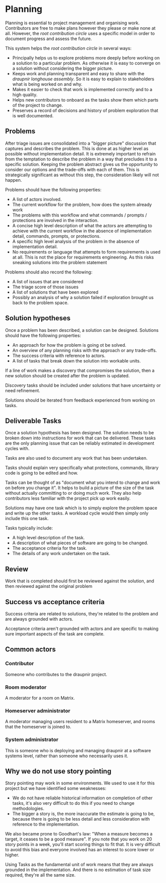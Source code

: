 # Planning

Planning is essential to project management and organising work. Contributors
are free to make plans however they please or make none at all. However, the
_root contribution circle_ uses a specific model in order to document progress
and assess the future.

This system helps the _root contribution circle_ in several ways:

- Principally helps us to explore problems more deeply before working on a
  solution to a particular problem. As otherwise it is easy to converge on a
  solution without considering the bigger picture.
- Keeps work and planning transparent and easy to share with the _draupnir
  longhouse assembly_. So it is easy to explain to stakeholders what is being
  worked on and why.
- Makes it easier to check that work is implemented correctly and to a high
  quality.
- Helps new contributors to onboard as the tasks show them which parts of the
  project to change.
- Preserves a record of decisions and history of problem exploration that is
  well documented.

## Problems

After triage issues are consolidated into a "bigger picture" discussion that
captures and describes the problem. This is done at as higher level as possible
without implementation detail. It is extremely important to refrain from the
temptation to describe the problem in a way that precludes it to a specific
solution. Keeping the problem abstract gives us the opportunity to consider our
options and the trade-offs with each of them. This is strategically significant
as without this step, the consideration likely will not happen.

Problems should have the following properties:

- A list of actors involved.
- The current workflow for the problem, how does the system already work
- The problems with this workflow and what commands / prompts / protections are
  involved in the interaction.
- A concise high level description of what the actors are attempting to achieve
  with the current workflow in the absence of implementation detail, commands,
  prompts, or protections.
- A specific high level analysis of the problem in the absence of implementation
  detail.
- No requirements or language that attempts to form requirements is used at all.
  This is not the place for requirements engineering. As this risks sneaking
  solutions into the problem statement

Problems should also record the following:

- A list of issues that are considered
- The triage score of those issues
- A list of solutions that have been explored
- Possibly an analysis of why a solution failed if exploration brought us back
  to the problem space.

## Solution hypotheses

Once a problem has been described, a solution can be designed. Solutions should
have the following properties:

- An approach for how the problem is going ot be solved.
- An overview of any planning risks with the approach or any trade-offs.
- The success criteria with reference to actors.
- A list of tasks that break down the solution into workable units.

If a line of work makes a discovery that compromises the solution, then a new
solution should be created after the problem is updated.

Discovery tasks should be included under solutions that have uncertainty or need
refinement.

Solutions should be iterated from feedback experienced from working on tasks.

## Deliverable Tasks

Once a solution hypothesis has been designed. The solution needs to be broken
down into instructions for work that can be delivered. These tasks are the only
planning issue that can be reliably estimated in development cycles with.

Tasks are also used to document any work that has been undertaken.

Tasks should explain very specifically what protections, commands, library code
is going to be edited and how.

Tasks can be thought of as "document what you intend to change and work on
before you change it". It helps to build a picture of the size of the task
without actually committing to or doing much work. They also help contributors
less familiar with the project pick up work easily.

Solutions may have one task which is to simply explore the problem space and
write up the other tasks. A workload cycle would then simply only include this
one task.

Tasks typically include:

- A high level description of the task.
- A description of what pieces of software are going to be changed.
- The acceptance criteria for the task.
- The details of any work undertaken on the task.

## Review

Work that is completed should first be reviewed against the solution, and then
reviewed against the original problem

## Success vs acceptance criteria

Success criteria are related to solutions, they're related to the problem and
are always grounded with actors.

Acceptance criteria aren't grounded with actors and are specific to making sure
important aspects of the task are complete.

## Common actors

### Contributor

Someone who contributes to the draupnir project.

### Room moderator

A moderator for a room on Matrix.

### Homeserver administrator

A moderator managing users resident to a Matrix homeserver, and rooms that the
homeserver is joined to.

### System administrator

This is someone who is deploying and managing draupnir at a software systems
level, rather than someone who necessarily uses it.

## Why we do not use story pointing

<!-- cspell:ignore Goodhart's -->

Story pointing may work in some environments. We used to use it for this project
but we have identified some weaknesses:

- We do not have reliable historical information on completion of other tasks,
  it's also very difficult to do this if you need to change methodologies.
- The bigger a story is, the more inaccurate the estimate is going to be,
  because there is going to be less detail and less consideration with reference
  to the implementation.

We also became prone to Goodhart's law: "When a measure becomes a target, it
ceases to be a good measure". If you note that you work on 20 story points in a
week, you'll start scoring things to fit that. It is very difficult to avoid
this bias and everyone involved has an interest to score lower or higher.

Using Tasks as the fundamental unit of work means that they are always grounded
in the implementation. And there is no estimation of task size required, they're
all the same size.
